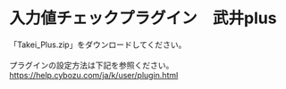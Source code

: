 # 入力値チェックプラグイン　武井plus
「Takei_Plus.zip」をダウンロードしてください。<br>
<br>
プラグインの設定方法は下記を参照ください。<br>
https://help.cybozu.com/ja/k/user/plugin.html
